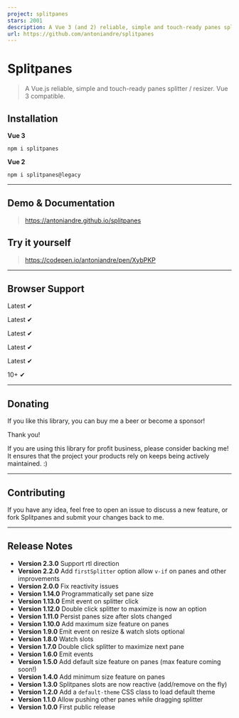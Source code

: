 ```yaml
---
project: splitpanes
stars: 2001
description: A Vue 3 (and 2) reliable, simple and touch-ready panes splitter / resizer.
url: https://github.com/antoniandre/splitpanes
---
```


Splitpanes
==========

> A Vue.js reliable, simple and touch-ready panes splitter / resizer. Vue 3 compatible.

Installation
------------

**Vue 3**

```
npm i splitpanes
```

**Vue 2**

```
npm i splitpanes@legacy
```

* * *

Demo & Documentation
--------------------

> https://antoniandre.github.io/splitpanes

Try it yourself
---------------

> https://codepen.io/antoniandre/pen/XybPKP

* * *

Browser Support
---------------

Latest ✔

Latest ✔

Latest ✔

Latest ✔

Latest ✔

10+ ✔

* * *

Donating
--------

If you like this library, you can buy me a beer or become a sponsor!

Thank you!

If you are using this library for profit business, please consider backing me! It ensures that the project your products rely on keeps being actively maintained. :)

* * *

Contributing
------------

If you have any idea, feel free to open an issue to discuss a new feature, or fork Splitpanes and submit your changes back to me.

* * *

Release Notes
-------------

-   **Version 2.3.0** Support rtl direction
-   **Version 2.2.0** Add `firstSplitter` option allow `v-if` on panes and other improvements
-   **Version 2.0.0** Fix reactivity issues
-   **Version 1.14.0** Programmatically set pane size
-   **Version 1.13.0** Emit event on splitter click
-   **Version 1.12.0** Double click splitter to maximize is now an option
-   **Version 1.11.0** Persist panes size after slots changed
-   **Version 1.10.0** Add maximum size feature on panes
-   **Version 1.9.0** Emit event on resize & watch slots optional
-   **Version 1.8.0** Watch slots
-   **Version 1.7.0** Double click splitter to maximize next pane
-   **Version 1.6.0** Emit events
-   **Version 1.5.0** Add default size feature on panes (max feature coming soon!)
-   **Version 1.4.0** Add minimum size feature on panes
-   **Version 1.3.0** Splitpanes slots are now reactive (add/remove on the fly)
-   **Version 1.2.0** Add a `default-theme` CSS class to load default theme
-   **Version 1.1.0** Allow pushing other panes while dragging splitter
-   **Version 1.0.0** First public release
